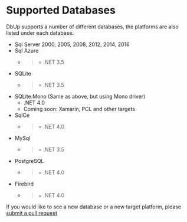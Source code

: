 # Supported Databases
DbUp supports a number of different databases, the platforms are also listed under each database.

* Sql Server 2000, 2005, 2008, 2012, 2014, 2016
* Sql Azure
  - >= .NET 3.5
* SQLite
  - >= .NET 3.5
* SQLite.Mono (Same as above, but using Mono driver)
  - .NET 4.0
  - Coming soon: Xamarin, PCL and other targets
* SqlCe
  - >= .NET 4.0
* MySql
  - >= .NET 3.5
* PostgreSQL
  - >= .NET 4.0
* Firebird
  - >= .NET 4.0

If you would like to see a new database or a new target platform, please [submit a pull request](./contributing.md)
